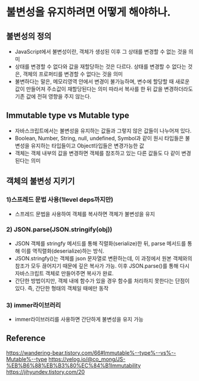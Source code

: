 # 불변성을 유지하려면 어떻게 해야하나.

## 불변성의 정의
- JavaScript에서 불변성이란, 객체가 생성된 이후 그 상태를 변경할 수 없는 것을 의미
- 상태를 변경할 수 없다와 값을 재할당하는 것은 다르다. 상태를 변경할 수 없다는 것은, 객체의 프로퍼티를 변경할 수 없다는 것을 의미
- 불변하다는 말은, 메모리영역 안에서 변경이 불가능하며, 변수에 할당할 때 새로운 값이 만들어져 주소값이 재할당된다는 의미 따라서 복사를 한 뒤 값을 변경하더라도 기존 값에 전혀 영향을 주지 않는다.


## Immutable type vs Mutable type
- 자바스크립트에서는 불변성을 유지하는 값들과 그렇지 않은 값들이 나누어져 있다.
- Boolean, Number, String, null, undefined, Symbol과 같이 원시 타입들은 불변성을 유지하는 타입들이고 Object타입들은 변경가능한 값
- 객체는 객체 내부의 값을 변경하면 객체를 참조하고 있는 다른 값들도 다 같이 변경된다는 의미

## 객체의 불변성 지키기
### 1)스프레드 문법 사용(1level deps까지만)
- 스프레드 문법을 사용하여 객체를 복사하면 객체가 불변성을 유지
### 2) JSON.parse(JSON.stringify(obj))

- JSON 객체를 stringfy 메서드를 통해 직렬화(serialize)한 뒤, parse 메서드를 통해 이를 역직렬화(deserialize)하는 방식. 
- JSON.stringfy()는 객체를 json 문자열로 변환하는데, 이 과정에서 원본 객체와의 참조가 모두 끊어지기 때문에 깊은 복사가 가능. 이후 JSON.parse()를 통해 다시 자바스크립트 객체로 만들어주면 복사가 완료.
- 간단한 방법이지만, 객체 내에 함수가 있을 경우 함수를 처리하지 못한다는 단점이 있다. 즉, 간단한 형태의 객체일 때에만 동작
### 3)  immer라이브러리
- immer라이브러리를 사용하면 간단하게 불변성을 유지 가능
## Reference
https://wandering-bear.tistory.com/66#Immutable%--type%--vs%--Mutable%--type
https://velog.io/@co_mong/JS-%EB%B6%88%EB%B3%80%EC%84%B1Immutability
https://jihyundev.tistory.com/20
